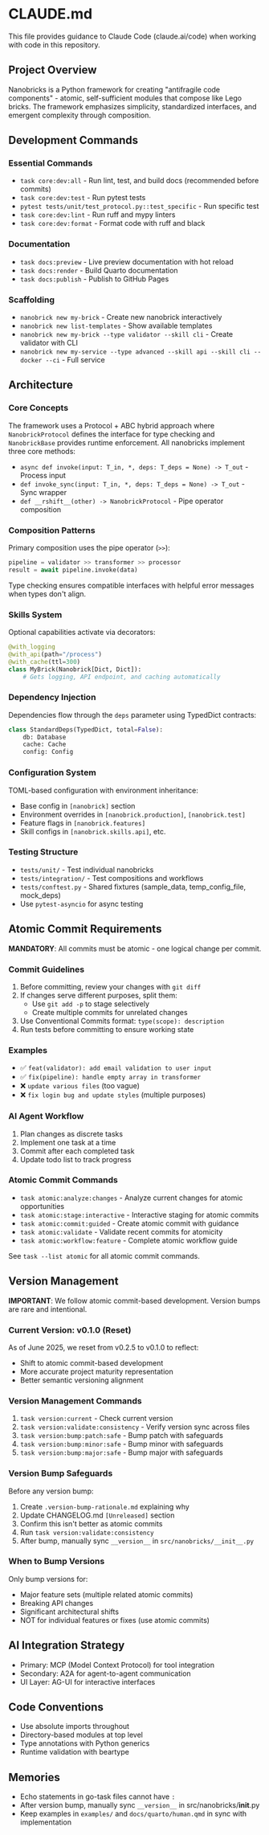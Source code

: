 # CLAUDE.md

This file provides guidance to Claude Code (claude.ai/code) when working with code in this repository.

## Project Overview

Nanobricks is a Python framework for creating "antifragile code components" - atomic, self-sufficient modules that compose like Lego bricks. The framework emphasizes simplicity, standardized interfaces, and emergent complexity through composition.

## Development Commands

### Essential Commands

- `task core:dev:all` - Run lint, test, and build docs (recommended before commits)
- `task core:dev:test` - Run pytest tests
- `pytest tests/unit/test_protocol.py::test_specific` - Run specific test
- `task core:dev:lint` - Run ruff and mypy linters
- `task core:dev:format` - Format code with ruff and black

### Documentation

- `task docs:preview` - Live preview documentation with hot reload
- `task docs:render` - Build Quarto documentation
- `task docs:publish` - Publish to GitHub Pages

### Scaffolding

- `nanobrick new my-brick` - Create new nanobrick interactively
- `nanobrick new list-templates` - Show available templates
- `nanobrick new my-brick --type validator --skill cli` - Create validator with CLI
- `nanobrick new my-service --type advanced --skill api --skill cli --docker --ci` - Full service

## Architecture

### Core Concepts

The framework uses a Protocol + ABC hybrid approach where `NanobrickProtocol` defines the interface for type checking and `NanobrickBase` provides runtime enforcement. All nanobricks implement three core methods:

- `async def invoke(input: T_in, *, deps: T_deps = None) -> T_out` - Process input
- `def invoke_sync(input: T_in, *, deps: T_deps = None) -> T_out` - Sync wrapper
- `def __rshift__(other) -> NanobrickProtocol` - Pipe operator composition

### Composition Patterns

Primary composition uses the pipe operator (`>>`):
```python
pipeline = validator >> transformer >> processor
result = await pipeline.invoke(data)
```

Type checking ensures compatible interfaces with helpful error messages when types don't align.

### Skills System

Optional capabilities activate via decorators:
```python
@with_logging
@with_api(path="/process")
@with_cache(ttl=300)
class MyBrick(Nanobrick[Dict, Dict]):
    # Gets logging, API endpoint, and caching automatically
```

### Dependency Injection

Dependencies flow through the `deps` parameter using TypedDict contracts:
```python
class StandardDeps(TypedDict, total=False):
    db: Database
    cache: Cache
    config: Config
```

### Configuration System

TOML-based configuration with environment inheritance:
- Base config in `[nanobrick]` section
- Environment overrides in `[nanobrick.production]`, `[nanobrick.test]`
- Feature flags in `[nanobrick.features]`
- Skill configs in `[nanobrick.skills.api]`, etc.

### Testing Structure

- `tests/unit/` - Test individual nanobricks
- `tests/integration/` - Test compositions and workflows
- `tests/conftest.py` - Shared fixtures (sample_data, temp_config_file, mock_deps)
- Use `pytest-asyncio` for async testing

## Atomic Commit Requirements

**MANDATORY**: All commits must be atomic - one logical change per commit.

### Commit Guidelines
1. Before committing, review your changes with `git diff`
2. If changes serve different purposes, split them:
   - Use `git add -p` to stage selectively
   - Create multiple commits for unrelated changes
3. Use Conventional Commits format: `type(scope): description`
4. Run tests before committing to ensure working state

### Examples
- ✅ `feat(validator): add email validation to user input`
- ✅ `fix(pipeline): handle empty array in transformer`
- ❌ `update various files` (too vague)
- ❌ `fix login bug and update styles` (multiple purposes)

### AI Agent Workflow
1. Plan changes as discrete tasks
2. Implement one task at a time
3. Commit after each completed task
4. Update todo list to track progress

### Atomic Commit Commands
- `task atomic:analyze:changes` - Analyze current changes for atomic opportunities
- `task atomic:stage:interactive` - Interactive staging for atomic commits
- `task atomic:commit:guided` - Create atomic commit with guidance
- `task atomic:validate` - Validate recent commits for atomicity
- `task atomic:workflow:feature` - Complete atomic workflow guide

See `task --list atomic` for all atomic commit commands.

## Version Management

**IMPORTANT**: We follow atomic commit-based development. Version bumps are rare and intentional.

### Current Version: v0.1.0 (Reset)
As of June 2025, we reset from v0.2.5 to v0.1.0 to reflect:
- Shift to atomic commit-based development
- More accurate project maturity representation
- Better semantic versioning alignment

### Version Management Commands

1. `task version:current` - Check current version
2. `task version:validate:consistency` - Verify version sync across files
3. `task version:bump:patch:safe` - Bump patch with safeguards
4. `task version:bump:minor:safe` - Bump minor with safeguards
5. `task version:bump:major:safe` - Bump major with safeguards

### Version Bump Safeguards

Before any version bump:
1. Create `.version-bump-rationale.md` explaining why
2. Update CHANGELOG.md `[Unreleased]` section
3. Confirm this isn't better as atomic commits
4. Run `task version:validate:consistency`
5. After bump, manually sync `__version__` in `src/nanobricks/__init__.py`

### When to Bump Versions

Only bump versions for:
- Major feature sets (multiple related atomic commits)
- Breaking API changes
- Significant architectural shifts
- NOT for individual features or fixes (use atomic commits)

## AI Integration Strategy

- Primary: MCP (Model Context Protocol) for tool integration
- Secondary: A2A for agent-to-agent communication
- UI Layer: AG-UI for interactive interfaces

## Code Conventions

- Use absolute imports throughout
- Directory-based modules at top level
- Type annotations with Python generics
- Runtime validation with beartype

## Memories

- Echo statements in go-task files cannot have `:`
- After version bump, manually sync `__version__` in src/nanobricks/__init__.py
- Keep examples in `examples/` and `docs/quarto/human.qmd` in sync with implementation